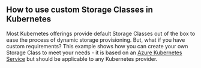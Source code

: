 ## How to use custom Storage Classes in Kubernetes

Most Kubernetes offerings provide default Storage Classes out of the box to ease the process of dynamic storage provisioning. But, what if you have custom requirements? This example shows how you can create your own Storage Class to meet your needs - it is based on an [Azure Kubernetes Service](https://docs.microsoft.com/azure/aks/?WT.mc_id=devto-blog-abhishgu) but should be applicable to any Kubernetes provider.